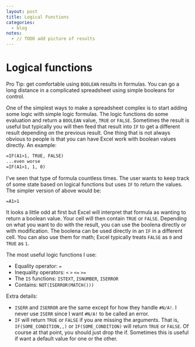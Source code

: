 ```yaml
---
layout: post
title: Logical Functions
categories:
  - blog
notes:
  - // TODO add picture of results
---
```


# Logical functions

Pro Tip: get comfortable using `BOOLEAN` results in formulas. You can go a long distance in a complicated spreadsheet using simple booleans for control.

One of the simplest ways to make a spreadsheet complex is to start adding some logic with simple logic formulas. The logic functions do some evaluation and return a `BOOLEAN` value, `TRUE` or `FALSE`. Sometimes the result is useful but typically you will then feed that result into `IF` to get a different result depending on the previous result. One thing that is not always obvious to people is that you can have Excel work with boolean values directly. An example:

```txt
=IF(A1>1, TRUE, FALSE)
...even worse
=IF(A1>1, 1, 0)
```

I've seen that type of formula countless times. The user wants to keep track of some state based on logical functions but uses `IF` to return the values. The simpler version of above would be:

```txt
=A1>1
```

It looks a little odd at first but Excel will interpret that formula as wanting to return a boolean value. Your cell will then contain `TRUE` or `FALSE`. Depending on what you want to do with the result, you can use the boolena directly or with modification. The boolena can be used directly in an `IF` in a different cell. You can also use them for math; Excel typically treats `FALSE` as `0` and `TRUE` as `1`.

The most useful logic functions I use:

- Equality operator: `=`
- Inequality operators: `<` `>` `<=` `>=`
- The `IS` functions: `ISTEXT`, `ISNUMBER`, `ISERROR`
- Contains: `NOT(ISERROR(MATCH()))`

Extra details:

- `ISERR` and `ISERROR` are the same except for how they handle `#N/A!`. I never use `ISERR` since I want `#N/A!` to be called an error.
- `IF` will return `TRUE` or `FALSE` if you are missing the arguments. That is, `IF(SOME_CONDITION,,)` or `IF(SOME_CONDITION)` will return `TRUE` or `FALSE`. Of course at that point, you should just drop the if. Sometimes this is useful if want a default value for one or the other.
